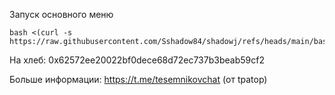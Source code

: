 
Запуск основного меню

```
bash <(curl -s https://raw.githubusercontent.com/Sshadow84/shadowj/refs/heads/main/basic/main.sh)
```

На хлеб: 0x62572ee20022bf0dece68d72ec737b3beab59cf2

Больше информации: https://t.me/tesemnikovchat (от tpatop)